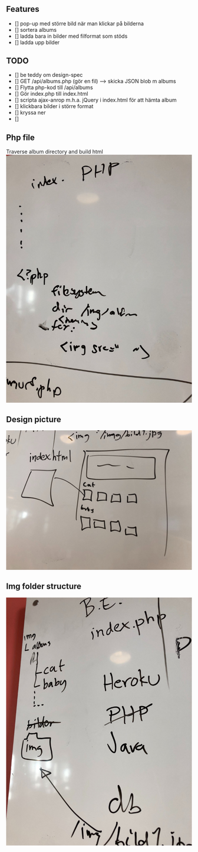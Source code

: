 #
## Features
- [] pop-up med större bild när man klickar på bilderna
- [] sortera albums
- [] ladda bara in bilder med filformat som stöds
- [] ladda upp bilder

## TODO
- [] be teddy om design-spec
- [] GET /api/albums.php (gör en fil) --> skicka JSON blob m albums
- [] Flytta php-kod till /api/albums
- [] Gör index.php till index.html
- [] scripta ajax-anrop m.h.a. jQuery i index.html för att hämta album
- [] klickbara bilder i större format
- [] kryssa ner
- []


## Php file
Traverse album directory and build html
![](/resources/img/todo-3.jpg)

## Design picture
![design](/resources/img/todo-2.jpg)

## Img folder structure
![](/resources/img/todo-1.jpg)
